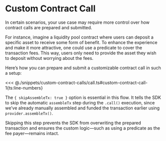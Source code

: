 # Custom Contract Call

In certain scenarios, your use case may require more control over how contract calls are prepared and submitted.

For instance, imagine a liquidity pool contract where users can deposit a specific asset to receive some form of benefit. To enhance the experience and make it more attractive, one could use a predicate to cover the transaction fees. This way, users only need to provide the asset they wish to deposit without worrying about the fees.

Here’s how you can prepare and submit a customizable contract call in such a setup:

<<< @./snippets/custom-contract-calls/call.ts#custom-contract-call-1{ts:line-numbers}

The `{ skipAssembleTx: true }` option is essential in this flow.
It tells the SDK to skip the automatic `assembleTx` step during the `.call()` execution, since we’ve already manually assembled and funded the transaction earlier using `provider.assembleTx()`.

Skipping this step prevents the SDK from overwriting the prepared transaction and ensures the custom logic—such as using a predicate as the fee payer—remains intact.
